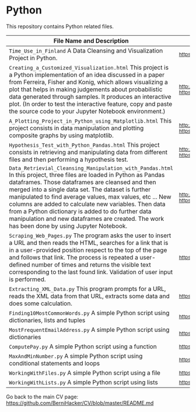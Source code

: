 # Python

This repository contains Python related files.

File Name and Description                                             | File Link   
--------------------------------------------------------------------- | ----------
<code>Time_Use_in_Finland</code> A Data Cleansing and Visualization Project in Python. | <sub>https://github.com/BerniHacker/Time_Use_in_Finland/blob/master/README.md</sub>
<code>Creating_a_Customized_Visualization.html</code> This project is a Python implementation of an idea discussed in a paper from Ferreira, Fisher and Konig, which allows visualizing a plot that helps in making judgements about probabilistic data generated through samples. It produces an interactive plot. (In order to test the interactive feature, copy and paste the source code to your Jupyter Notebook environment.) | <sub>http://htmlpreview.github.io/?https://github.com/BerniHacker/Python/blob/master/Creating_a_Customized_Visualization.html</sub>
<code>A_Plotting_Project_in_Python_using_Matplotlib.html</code> This project consists in data manipulation and plotting composite graphs by using matplotlib. | <sub>http://htmlpreview.github.io/?https://github.com/BerniHacker/Python/blob/master/A_Plotting_Project_in_Python_using_Matplotlib.html</sub>
<code>Hypothesis_Test_with_Python_Pandas.html</code> This project consists in retrieving and manipulating data from different files and then performing a hypothesis test. | <sub>http://htmlpreview.github.io/?https://github.com/BerniHacker/Python/blob/master/Hypothesis_Test_with_Python_Pandas.html</sub>
<code>Data_Retrievial_Cleansing_Manipulation_with_Pandas.html</code> In this project, three files are loaded in Python as Pandas dataframes. Those dataframes are cleansed and then merged into a single data set. The dataset is further manipulated to find average values, max values, etc ... New columns are added to calculate new variables. Then data from a Python dictionary is added to do further data manipulation and new dataframes are created. The work has been done by using Jupyter Notebook. | <sub>http://htmlpreview.github.io/?https://github.com/BerniHacker/Python/blob/master/Data_Retrievial_Cleansing_Manipulation_with_Pandas.html</sub>
<code>Scraping_Web_Pages.py</code> The program asks the user to insert a URL and then reads the HTML, searches for a link that is in a user-provided position respect to the top of the page and follows that link. The process is repeated a user-defined number of times and returns the visible text corresponding to the last found link. Validation of user input is performed. | <sub>https://github.com/BerniHacker/Python/blob/master/Scraping_Web_Pages.py</sub>
<code>Extracting_XML_Data.py</code> This program prompts for a URL, reads the XML data from that URL, extracts some data and does some calculation. | <sub>https://github.com/BerniHacker/Python/blob/master/Extracting_XML_Data.py</sub>
<code>Finding10MostCommonWords.py</code> A simple Python script using dictionaries, lists and tuples | <sub>https://github.com/BerniHacker/Python/blob/master/Finding10MostCommonWords.py</sub>
<code>MostFrequentEmailAddress.py</code> A simple Python script using dictionaries | <sub>https://github.com/BerniHacker/Python/blob/master/MostFrequentEmailAddress.py</sub>
<code>ComputePay.py</code> A simple Python script using a function | <sub>https://github.com/BerniHacker/Python/blob/master/CalculatePay.py</sub>
<code>MaxAndMinNumber.py</code> A simple Python script using conditional statements and loops | <sub>https://github.com/BerniHacker/Python/blob/master/MaxAndMinNumber.py</sub>
<code>WorkingWithFiles.py</code> A simple Python script using a file | <sub>https://github.com/BerniHacker/Python/blob/master/WorkingWithFiles.py</sub>
<code>WorkingWithLists.py</code> A simple Python script using lists | <sub>https://github.com/BerniHacker/Python/blob/master/WorkingWithLists.py</sub>

Go back to the main CV page: https://github.com/BerniHacker/CV/blob/master/README.md
